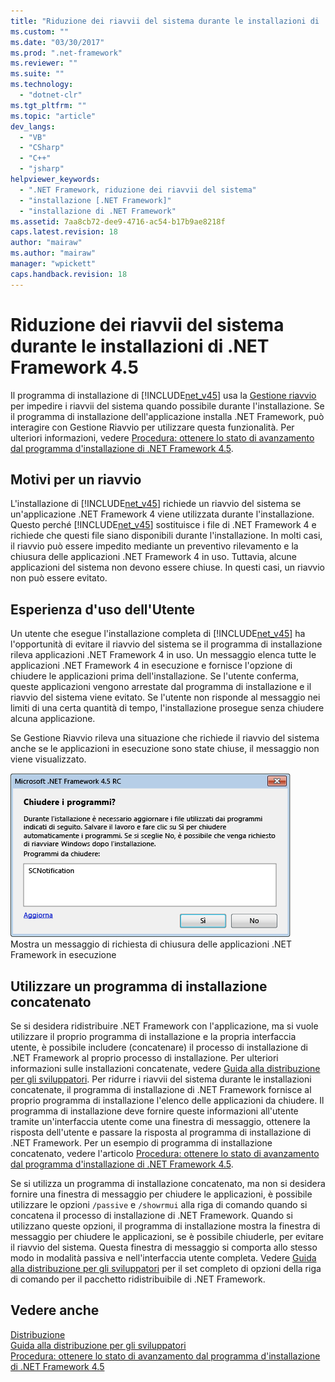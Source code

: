 ```yaml
---
title: "Riduzione dei riavvii del sistema durante le installazioni di .NET Framework 4.5 | Microsoft Docs"
ms.custom: ""
ms.date: "03/30/2017"
ms.prod: ".net-framework"
ms.reviewer: ""
ms.suite: ""
ms.technology: 
  - "dotnet-clr"
ms.tgt_pltfrm: ""
ms.topic: "article"
dev_langs: 
  - "VB"
  - "CSharp"
  - "C++"
  - "jsharp"
helpviewer_keywords: 
  - ".NET Framework, riduzione dei riavvii del sistema"
  - "installazione [.NET Framework]"
  - "installazione di .NET Framework"
ms.assetid: 7aa8cb72-dee9-4716-ac54-b17b9ae8218f
caps.latest.revision: 18
author: "mairaw"
ms.author: "mairaw"
manager: "wpickett"
caps.handback.revision: 18
---
```

# Riduzione dei riavvii del sistema durante le installazioni di .NET Framework 4.5
Il programma di installazione di [!INCLUDE[net_v45](../../../includes/net-v45-md.md)] usa la [Gestione riavvio](http://go.microsoft.com/fwlink/?LinkId=231425) per impedire i riavvii del sistema quando possibile durante l'installazione.  Se il programma di installazione dell'applicazione installa .NET Framework, può interagire con Gestione Riavvio per utilizzare questa funzionalità.  Per ulteriori informazioni, vedere [Procedura: ottenere lo stato di avanzamento dal programma d'installazione di .NET Framework 4.5](../../../docs/framework/deployment/how-to-get-progress-from-the-dotnet-installer.md).  
  
## Motivi per un riavvio  
 L'installazione di [!INCLUDE[net_v45](../../../includes/net-v45-md.md)] richiede un riavvio del sistema se un'applicazione .NET Framework 4 viene utilizzata durante l'installazione.  Questo perché [!INCLUDE[net_v45](../../../includes/net-v45-md.md)] sostituisce i file di .NET Framework 4 e richiede che questi file siano disponibili durante l'installazione.  In molti casi, il riavvio può essere impedito mediante un preventivo rilevamento e la chiusura delle applicazioni .NET Framework 4 in uso.  Tuttavia, alcune applicazioni del sistema non devono essere chiuse.  In questi casi, un riavvio non può essere evitato.  
  
## Esperienza d'uso dell'Utente  
 Un utente che esegue l'installazione completa di [!INCLUDE[net_v45](../../../includes/net-v45-md.md)] ha l'opportunità di evitare il riavvio del sistema se il programma di installazione rileva applicazioni .NET Framework 4 in uso.  Un messaggio elenca tutte le applicazioni .NET Framework 4 in esecuzione e fornisce l'opzione di chiudere le applicazioni prima dell'installazione.  Se l'utente conferma, queste applicazioni vengono arrestate dal programma di installazione e il riavvio del sistema viene evitato.  Se l'utente non risponde al messaggio nei limiti di una certa quantità di tempo, l'installazione prosegue senza chiudere alcuna applicazione.  
  
 Se Gestione Riavvio rileva una situazione che richiede il riavvio del sistema anche se le applicazioni in esecuzione sono state chiuse, il messaggio non viene visualizzato.  
  
 ![Finestra di dialogo di chiusura applicazione](../../../docs/framework/deployment/media/closeapplicationdialog.png "CloseApplicationDialog")  
Mostra un messaggio di richiesta di chiusura delle applicazioni .NET Framework in esecuzione  
  
## Utilizzare un programma di installazione concatenato  
 Se si desidera ridistribuire .NET Framework con l'applicazione, ma si vuole utilizzare il proprio programma di installazione e la propria interfaccia utente, è possibile includere \(concatenare\) il processo di installazione di .NET Framework al proprio processo di installazione.  Per ulteriori informazioni sulle installazioni concatenate, vedere [Guida alla distribuzione per gli sviluppatori](../../../docs/framework/deployment/deployment-guide-for-developers.md).  Per ridurre i riavvii del sistema durante le installazioni concatenate, il programma di installazione di .NET Framework fornisce al proprio programma di installazione l'elenco delle applicazioni da chiudere.  Il programma di installazione deve fornire queste informazioni all'utente tramite un'interfaccia utente come una finestra di messaggio, ottenere la risposta dell'utente e passare la risposta al programma di installazione di .NET Framework.  Per un esempio di programma di installazione concatenato, vedere l'articolo [Procedura: ottenere lo stato di avanzamento dal programma d'installazione di .NET Framework 4.5](../../../docs/framework/deployment/how-to-get-progress-from-the-dotnet-installer.md).  
  
 Se si utilizza un programma di installazione concatenato, ma non si desidera fornire una finestra di messaggio per chiudere le applicazioni, è possibile utilizzare le opzioni `/passive` e `/showrmui` alla riga di comando quando si concatena il processo di installazione di .NET Framework.  Quando si utilizzano queste opzioni, il programma di installazione mostra la finestra di messaggio per chiudere le applicazioni, se è possibile chiuderle, per evitare il riavvio del sistema.  Questa finestra di messaggio si comporta allo stesso modo in modalità passiva e nell'interfaccia utente completa.  Vedere [Guida alla distribuzione per gli sviluppatori](../../../docs/framework/deployment/deployment-guide-for-developers.md) per il set completo di opzioni della riga di comando per il pacchetto ridistribuibile di .NET Framework.  
  
## Vedere anche  
 [Distribuzione](../../../docs/framework/deployment/net-framework-and-applications.md)   
 [Guida alla distribuzione per gli sviluppatori](../../../docs/framework/deployment/deployment-guide-for-developers.md)   
 [Procedura: ottenere lo stato di avanzamento dal programma d'installazione di .NET Framework 4.5](../../../docs/framework/deployment/how-to-get-progress-from-the-dotnet-installer.md)